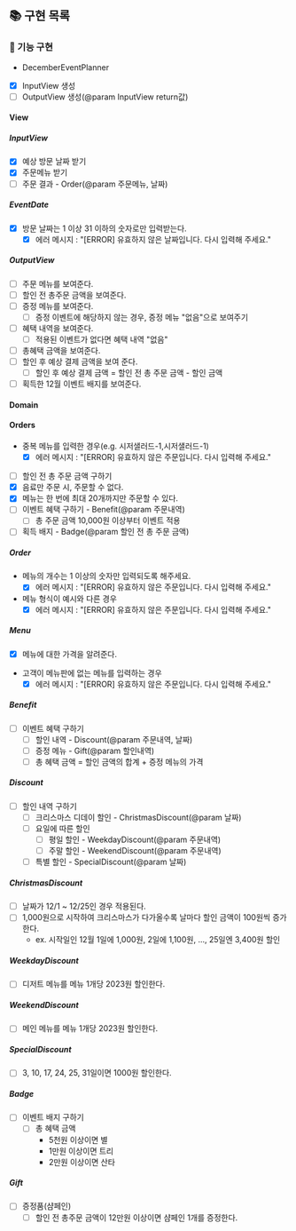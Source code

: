## 📚 구현 목록

### 📜 기능 구현

* DecemberEventPlanner

- [X] InputView 생성
- [ ] OutputView 생성(@param InputView return값)

#### View

##### InputView

- [x] 예상 방문 날짜 받기
- [x] 주문메뉴 받기
- [ ] 주문 결과 - Order(@param 주문메뉴, 날짜)

##### EventDate

- [X] 방문 날짜는 1 이상 31 이하의 숫자로만 입력받는다.
  - [X] 에러 메시지 : "[ERROR] 유효하지 않은 날짜입니다. 다시 입력해 주세요."

##### OutputView

- [ ] 주문 메뉴를 보여준다.
- [ ] 할인 전 총주문 금액을 보여준다.
- [ ] 증정 메뉴를 보여준다.
  - [ ] 증정 이벤트에 해당하지 않는 경우, 증정 메뉴 "없음"으로 보여주기
- [ ] 혜택 내역을 보여준다.
  - [ ] 적용된 이벤트가 없다면 혜택 내역 "없음"
- [ ] 총혜택 금액을 보여준다.
- [ ] 할인 후 예상 결제 금액을 보여 준다.
  - [ ] 할인 후 예상 결제 금액 = 할인 전 총 주문 금액 - 할인 금액
- [ ] 획득한 12월 이벤트 배지를 보여준다.

#### Domain

#### Orders

* 중복 메뉴를 입력한 경우(e.g. 시저샐러드-1,시저샐러드-1)
  - [x] 에러 메시지 : "[ERROR] 유효하지 않은 주문입니다. 다시 입력해 주세요."
- [ ] 할인 전 총 주문 금액 구하기
- [X] 음료만 주문 시, 주문할 수 없다.
- [x] 메뉴는 한 번에 최대 20개까지만 주문할 수 있다.
- [ ] 이벤트 혜택 구하기 - Benefit(@param 주문내역)
  - [ ] 총 주문 금액 10,000원 이상부터 이벤트 적용
- [ ] 획득 배지 - Badge(@param 할인 전 총 주문 금액)

##### Order

* 메뉴의 개수는 1 이상의 숫자만 입력되도록 해주세요.
  - [x] 에러 메시지 : "[ERROR] 유효하지 않은 주문입니다. 다시 입력해 주세요."
* 메뉴 형식이 예시와 다른 경우
  - [X] 에러 메시지 : "[ERROR] 유효하지 않은 주문입니다. 다시 입력해 주세요."

##### Menu

- [x] 메뉴에 대한 가격을 알려준다.
* 고객이 메뉴판에 없는 메뉴를 입력하는 경우
  - [x] 에러 메시지 : "[ERROR] 유효하지 않은 주문입니다. 다시 입력해 주세요."

##### Benefit

- [ ] 이벤트 혜택 구하기
  - [ ] 할인 내역 - Discount(@param 주문내역, 날짜)
  - [ ] 증정 메뉴 - Gift(@param 할인내역)
  - [ ] 총 혜택 금액 = 할인 금액의 합계 + 증정 메뉴의 가격

##### Discount

- [ ] 할인 내역 구하기
  - [ ] 크리스마스 디데이 할인 - ChristmasDiscount(@param 날짜)
  - [ ] 요일에 따른 할인
    - [ ] 평일 할인 - WeekdayDiscount(@param 주문내역)
    - [ ] 주말 할인 - WeekendDiscount(@param 주문내역)
  - [ ] 특별 할인 - SpecialDiscount(@param 날짜)

##### ChristmasDiscount

- [ ] 날짜가 12/1 ~ 12/25인 경우 적용된다.
- [ ] 1,000원으로 시작하여 크리스마스가 다가올수록 날마다 할인 금액이 100원씩 증가한다.
  - ex. 시작일인 12월 1일에 1,000원, 2일에 1,100원, ..., 25일엔 3,400원 할인

##### WeekdayDiscount

- [ ] 디저트 메뉴를 메뉴 1개당 2023원 할인한다.

##### WeekendDiscount

- [ ] 메인 메뉴를 메뉴 1개당 2023원 할인한다.

##### SpecialDiscount

- [ ] 3, 10, 17, 24, 25, 31일이면 1000원 할인한다.

##### Badge

- [ ] 이벤트 배지 구하기
  - [ ] 총 혜택 금액
    * 5천원 이상이면 별
    * 1만원 이상이면 트리
    * 2만원 이상이면 산타

##### Gift

- [ ] 증정품(샴페인)
  - [ ] 할인 전 총주문 금액이 12만원 이상이면 샴페인 1개를 증정한다.
